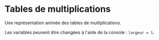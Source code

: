 # Tables de multiplications

Une représentation animée des tables de multiplications.

Les variables peuvent être changées à l'aide de la console : `largeur = 1`.